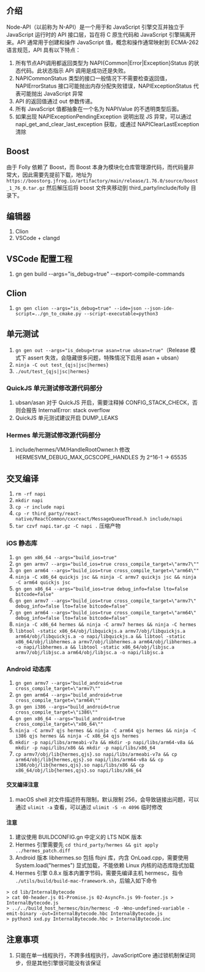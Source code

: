 ## 介绍
Node-API（以前称为 N-API）是一个用于和 JavaScript 引擎交互并独立于 JavaScript 运行时的 API 接口层，旨在将 C 原生代码和 JavaScript 引擎隔离开来。API 通常用于创建和操作 JavaScript 值，概念和操作通常映射到 ECMA-262 语言规范，API 具有以下特点：

1. 所有节点API调用都返回类型为 NAPI{Common|Error|Exception}Status 的状态代码。此状态指示 API 调用是成功还是失败。
2. NAPICommonStatus 类型的接口一般情况下不需要检查返回值，NAPIErrorStatus 接口可能抛出内存分配失败错误，NAPIExceptionStatus 代表可能抛出 JavaScript 异常
3. API 的返回值通过 out 参数传递。
4. 所有 JavaScript 值都抽象在一个名为 NAPIValue 的不透明类型后面。
5. 如果出现 NAPIExceptionPendingException 说明出现 JS 异常，可以通过 napi_get_and_clear_last_exception 获取，或通过 NAPIClearLastException 清除

## Boost
由于 Folly 依赖了 Boost，而 Boost 本身为模块化仓库管理源代码，而代码量非常大，因此需要先提前下载，地址为 `https://boostorg.jfrog.io/artifactory/main/release/1.76.0/source/boost_1_76_0.tar.gz` 然后解压后将 boost 文件夹移动到 third_party/include/folly 目录下。

## 编辑器
1. Clion
2. VSCode + clangd

## VSCode 配置工程
1. gn gen build --args="is_debug=true" --export-compile-commands

## Clion
1. `gn gen clion --args="is_debug=true" --ide=json --json-ide-script=../gn_to_cmake.py --script-executable=python3`

## 单元测试
1. `gn gen out --args="is_debug=true asan=true ubsan=true"`（Release 模式下 assert 失效，会隐藏很多问题，特殊情况下启用 asan + ubsan）
2. `ninja -C out test_{qjs|jsc|hermes}`
3. `./out/test_{qjs|jsc|hermes}`

### QuickJS 单元测试修改源代码部分
1. ubsan/asan 对于 QuickJS 开启，需要注释掉 CONFIG_STACK_CHECK，否则会报告 InternalError: stack overflow
2. QuickJS 单元测试建议开启 DUMP_LEAKS

### Hermes 单元测试修改源代码部分
1. include/hermes/VM/HandleRootOwner.h 修改 HERMESVM_DEBUG_MAX_GCSCOPE_HANDLES 为 2^16-1 -> 65535

## 交叉编译

1. `rm -rf napi`
2. `mkdir napi`
3. `cp -r include napi`
4. `cp -r third_party/react-native/ReactCommon/cxxreact/MessageQueueThread.h include/napi`
5. `tar czvf napi.tar.gz -C napi .` 压缩产物

### iOS 静态库

1. `gn gen x86_64 --args="build_ios=true"`
2. `gn gen armv7 --args="build_ios=true cross_compile_target=\"armv7\""`
3. `gn gen arm64 --args="build_ios=true cross_compile_target=\"arm64\""`
4. `ninja -C x86_64 quickjs jsc && ninja -C armv7 quickjs jsc && ninja -C arm64 quickjs jsc`
5. `gn gen x86_64 --args="build_ios=true debug_info=false lto=false bitcode=false"`
6. `gn gen armv7 --args="build_ios=true cross_compile_target=\"armv7\" debug_info=false lto=false bitcode=false"`
7. `gn gen arm64 --args="build_ios=true cross_compile_target=\"arm64\" debug_info=false lto=false bitcode=false"`
8. `ninja -C x86_64 hermes && ninja -C armv7 hermes && ninja -C hermes`
9. `libtool -static x86_64/obj/libquickjs.a armv7/obj/libquickjs.a arm64/obj/libquickjs.a -o napi/libquickjs.a && libtool -static x86_64/obj/libhermes.a armv7/obj/libhermes.a arm64/obj/libhermes.a -o napi/libhermes.a && libtool -static x86_64/obj/libjsc.a armv7/obj/libjsc.a arm64/obj/libjsc.a -o napi/libjsc.a`

### Android 动态库

1. `gn gen armv7 --args="build_android=true cross_compile_target=\"armv7\""`
2. `gn gen arm64 --args="build_android=true cross_compile_target=\"arm64\""`
3. `gn gen i386 --args="build_android=true cross_compile_target=\"i386\""`
4. `gn gen x86_64 --args="build_android=true cross_compile_target=\"x86_64\""`
5. `ninja -C armv7 qjs hermes && ninja -C arm64 qjs hermes && ninja -C i386 qjs hermes && ninja -C x86_64 qjs hermes`
6. `mkdir -p napi/libs/armeabi-v7a && mkdir -p napi/libs/arm64-v8a && mkdir -p napi/libs/x86 && mkdir -p napi/libs/x86_64`
7. `cp armv7/obj/lib{hermes,qjs}.so napi/libs/armeabi-v7a && cp arm64/obj/lib{hermes,qjs}.so napi/libs/arm64-v8a && cp i386/obj/lib{hermes,qjs}.so napi/libs/x86 && cp x86_64/obj/lib{hermes,qjs}.so napi/libs/x86_64`

#### 交叉编译注意
1. macOS shell 对文件描述符有限制，默认限制 256，会导致链接出问题，可以通过 `ulimit -a` 查看，可以通过 `ulimit -S -n 4096` 临时修改

#### 注意
1. 建议使用 BUILDCONFIG.gn 中定义的 LTS NDK 版本
2. Hermes 引擎需要先 `cd third_party/hermes && git apply ../hermes_patch.diff`
3. Android 版本 libhermes.so 包括 fbjni 库，内含 OnLoad.cpp，需要使用 System.load("hermes") 显式加载，不能依赖 Linux 内核的动态库隐式加载
4. Hermes 引擎 0.8.x 版本内置字节码，需要先编译主机 hermesc，指令 `./utils/build/build-mac-framework.sh`，后输入如下命令
```
> cd lib/InternalBytecode
> cat 00-header.js 01-Promise.js 02-AsyncFn.js 99-footer.js > InternalBytecode.js
> ../../build_host_hermesc/bin/hermesc -O -Wno-undefined-variable -emit-binary -out=InternalBytecode.hbc InternalBytecode.js
> python3 xxd.py InternalBytecode.hbc > InternalBytecode.inc
```

## 注意事项
1. 只能在单一线程执行，不跨多线程执行，JavaScriptCore 通过锁机制保证同步，但是其他引擎很可能没有该保证
